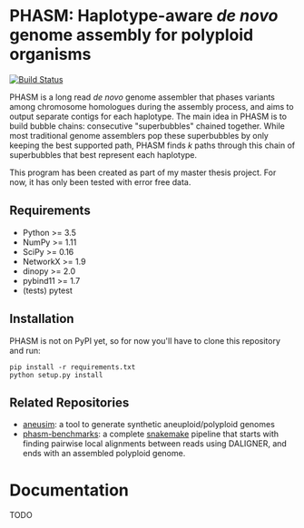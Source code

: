 PHASM: Haplotype-aware *de novo* genome assembly for polyploid organisms
========================================================================

[![Build Status](https://travis-ci.org/AbeelLab/phasm.svg?branch=master)](https://travis-ci.org/AbeelLab/phasm)

PHASM is a long read *de novo* genome assembler that phases variants among 
chromosome homologues during the assembly process, and aims to output separate 
contigs for each haplotype. The main idea in PHASM is to build bubble chains: 
consecutive "superbubbles" chained together. While most traditional genome 
assemblers pop these superbubbles by only keeping the best supported path, 
PHASM finds *k* paths through this chain of superbubbles that best represent 
each haplotype.

This program has been created as part of my master thesis project. For now, it 
has only been tested with error free data.

Requirements
------------

* Python >= 3.5
* NumPy >= 1.11
* SciPy >= 0.16
* NetworkX >= 1.9
* dinopy >= 2.0
* pybind11 >= 1.7
* (tests) pytest

Installation
------------

PHASM is not on PyPI yet, so for now you'll have to clone this repository and 
run:

    pip install -r requirements.txt
    python setup.py install

Related Repositories
--------------------

* [aneusim][aneusim]: a tool to generate synthetic aneuploid/polyploid genomes
* [phasm-benchmarks][phasm-benchmarks]: a complete [snakemake][snakemake] 
  pipeline that starts with finding pairwise local alignments between reads 
  using DALIGNER, and ends with an assembled polyploid genome.

[aneusim]: https://github.com/AbeelLab/aneusim
[phasm-benchmarks]: https://github.com/AbeelLab/phasm-benchmarks
[snakemake]: https://bitbucket.org/snakemake/snakemake

Documentation
=============

TODO

